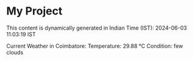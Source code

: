 # My Project

This content is dynamically generated in Indian Time (IST): 2024-06-03 11:03:19 IST


Current Weather in Coimbatore:
Temperature: 29.88 °C
Condition: few clouds
